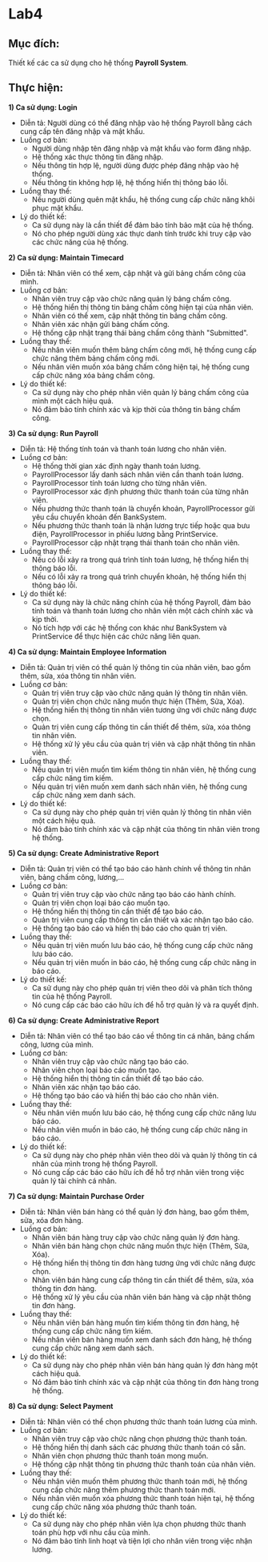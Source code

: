 # Lab4

## Mục đích: 
Thiết kế các ca sử dụng cho hệ thống **Payroll System**.

## Thực hiện:

**1) Ca sử dụng: Login**
- Diễn tả: Người dùng có thể đăng nhập vào hệ thống Payroll bằng cách cung cấp tên đăng nhập và mật khẩu.
- Luồng cơ bản:
  + Người dùng nhập tên đăng nhập và mật khẩu vào form đăng nhập.
  + Hệ thống xác thực thông tin đăng nhập.
  + Nếu thông tin hợp lệ, người dùng được phép đăng nhập vào hệ thống.
  + Nếu thông tin không hợp lệ, hệ thống hiển thị thông báo lỗi.
- Luồng thay thế:
  + Nếu người dùng quên mật khẩu, hệ thống cung cấp chức năng khôi phục mật khẩu.
- Lý do thiết kế:
  + Ca sử dụng này là cần thiết để đảm bảo tính bảo mật của hệ thống.
  + Nó cho phép người dùng xác thực danh tính trước khi truy cập vào các chức năng của hệ thống.
 
**2) Ca sử dụng:  Maintain Timecard**
- Diễn tả: Nhân viên có thể xem, cập nhật và gửi bảng chấm công của mình.
- Luồng cơ bản:
  + Nhân viên truy cập vào chức năng quản lý bảng chấm công.
  + Hệ thống hiển thị thông tin bảng chấm công hiện tại của nhân viên.
  + Nhân viên có thể xem, cập nhật thông tin bảng chấm công.
  + Nhân viên xác nhận gửi bảng chấm công.
  + Hệ thống cập nhật trạng thái bảng chấm công thành "Submitted".
- Luồng thay thế:
  + Nếu nhân viên muốn thêm bảng chấm công mới, hệ thống cung cấp chức năng thêm bảng chấm công mới.
  + Nếu nhân viên muốn xóa bảng chấm công hiện tại, hệ thống cung cấp chức năng xóa bảng chấm công.
- Lý do thiết kế:
  + Ca sử dụng này cho phép nhân viên quản lý bảng chấm công của mình một cách hiệu quả.
  + Nó đảm bảo tính chính xác và kịp thời của thông tin bảng chấm công.

**3) Ca sử dụng:  Run Payroll**
- Diễn tả: Hệ thống tính toán và thanh toán lương cho nhân viên.
- Luồng cơ bản:
  + Hệ thống thời gian xác định ngày thanh toán lương.
  + PayrollProcessor lấy danh sách nhân viên cần thanh toán lương.
  + PayrollProcessor tính toán lương cho từng nhân viên.
  + PayrollProcessor xác định phương thức thanh toán của từng nhân viên.
  + Nếu phương thức thanh toán là chuyển khoản, PayrollProcessor gửi yêu cầu chuyển khoản đến BankSystem.
  + Nếu phương thức thanh toán là nhận lương trực tiếp hoặc qua bưu điện, PayrollProcessor in phiếu lương bằng PrintService.
  + PayrollProcessor cập nhật trạng thái thanh toán cho nhân viên.
- Luồng thay thế:
  + Nếu có lỗi xảy ra trong quá trình tính toán lương, hệ thống hiển thị thông báo lỗi.
  + Nếu có lỗi xảy ra trong quá trình chuyển khoản, hệ thống hiển thị thông báo lỗi.
- Lý do thiết kế:
  + Ca sử dụng này là chức năng chính của hệ thống Payroll, đảm bảo tính toán và thanh toán lương cho nhân viên một cách chính xác và kịp thời.
  + Nó tích hợp với các hệ thống con khác như BankSystem và PrintService để thực hiện các chức năng liên quan.

**4) Ca sử dụng:  Maintain Employee Information**
- Diễn tả: Quản trị viên có thể quản lý thông tin của nhân viên, bao gồm thêm, sửa, xóa thông tin nhân viên.
- Luồng cơ bản:
  + Quản trị viên truy cập vào chức năng quản lý thông tin nhân viên.
  + Quản trị viên chọn chức năng muốn thực hiện (Thêm, Sửa, Xóa).
  + Hệ thống hiển thị thông tin nhân viên tương ứng với chức năng được chọn.
  + Quản trị viên cung cấp thông tin cần thiết để thêm, sửa, xóa thông tin nhân viên.
  + Hệ thống xử lý yêu cầu của quản trị viên và cập nhật thông tin nhân viên.
- Luồng thay thế:
  + Nếu quản trị viên muốn tìm kiếm thông tin nhân viên, hệ thống cung cấp chức năng tìm kiếm.
  + Nếu quản trị viên muốn xem danh sách nhân viên, hệ thống cung cấp chức năng xem danh sách.
- Lý do thiết kế:
  + Ca sử dụng này cho phép quản trị viên quản lý thông tin nhân viên một cách hiệu quả.
  + Nó đảm bảo tính chính xác và cập nhật của thông tin nhân viên trong hệ thống.

**5) Ca sử dụng:  Create Administrative Report**
- Diễn tả: Quản trị viên có thể tạo báo cáo hành chính về thông tin nhân viên, bảng chấm công, lương,...
- Luồng cơ bản:
  + Quản trị viên truy cập vào chức năng tạo báo cáo hành chính.
  + Quản trị viên chọn loại báo cáo muốn tạo.
  + Hệ thống hiển thị thông tin cần thiết để tạo báo cáo.
  + Quản trị viên cung cấp thông tin cần thiết và xác nhận tạo báo cáo.
  + Hệ thống tạo báo cáo và hiển thị báo cáo cho quản trị viên.
- Luồng thay thế:
  + Nếu quản trị viên muốn lưu báo cáo, hệ thống cung cấp chức năng lưu báo cáo.
  + Nếu quản trị viên muốn in báo cáo, hệ thống cung cấp chức năng in báo cáo.
- Lý do thiết kế:
  + Ca sử dụng này cho phép quản trị viên theo dõi và phân tích thông tin của hệ thống Payroll.
  + Nó cung cấp các báo cáo hữu ích để hỗ trợ quản lý và ra quyết định.
 
**6) Ca sử dụng:  Create Administrative Report**
- Diễn tả: Nhân viên có thể tạo báo cáo về thông tin cá nhân, bảng chấm công, lương của mình.
- Luồng cơ bản:
  + Nhân viên truy cập vào chức năng tạo báo cáo.
  + Nhân viên chọn loại báo cáo muốn tạo.
  + Hệ thống hiển thị thông tin cần thiết để tạo báo cáo.
  + Nhân viên xác nhận tạo báo cáo.
  + Hệ thống tạo báo cáo và hiển thị báo cáo cho nhân viên.
- Luồng thay thế:
  + Nếu nhân viên muốn lưu báo cáo, hệ thống cung cấp chức năng lưu báo cáo.
  + Nếu nhân viên muốn in báo cáo, hệ thống cung cấp chức năng in báo cáo.
- Lý do thiết kế:
  + Ca sử dụng này cho phép nhân viên theo dõi và quản lý thông tin cá nhân của mình trong hệ thống Payroll.
  + Nó cung cấp các báo cáo hữu ích để hỗ trợ nhân viên trong việc quản lý tài chính cá nhân.

**7) Ca sử dụng: Maintain Purchase Order**
- Diễn tả: Nhân viên bán hàng có thể quản lý đơn hàng, bao gồm thêm, sửa, xóa đơn hàng.
- Luồng cơ bản:
  + Nhân viên bán hàng truy cập vào chức năng quản lý đơn hàng.
  + Nhân viên bán hàng chọn chức năng muốn thực hiện (Thêm, Sửa, Xóa).
  + Hệ thống hiển thị thông tin đơn hàng tương ứng với chức năng được chọn.
  + Nhân viên bán hàng cung cấp thông tin cần thiết để thêm, sửa, xóa thông tin đơn hàng.
  + Hệ thống xử lý yêu cầu của nhân viên bán hàng và cập nhật thông tin đơn hàng.
- Luồng thay thế:
  + Nếu nhân viên bán hàng muốn tìm kiếm thông tin đơn hàng, hệ thống cung cấp chức năng tìm kiếm.
  + Nếu nhân viên bán hàng muốn xem danh sách đơn hàng, hệ thống cung cấp chức năng xem danh sách.
- Lý do thiết kế:
  + Ca sử dụng này cho phép nhân viên bán hàng quản lý đơn hàng một cách hiệu quả.
  + Nó đảm bảo tính chính xác và cập nhật của thông tin đơn hàng trong hệ thống.

**8) Ca sử dụng: Select Payment**
- Diễn tả: Nhân viên có thể chọn phương thức thanh toán lương của mình.
- Luồng cơ bản:
  + Nhân viên truy cập vào chức năng chọn phương thức thanh toán.
  + Hệ thống hiển thị danh sách các phương thức thanh toán có sẵn.
  + Nhân viên chọn phương thức thanh toán mong muốn.
  + Hệ thống cập nhật thông tin phương thức thanh toán của nhân viên.
- Luồng thay thế:
  + Nếu nhân viên muốn thêm phương thức thanh toán mới, hệ thống cung cấp chức năng thêm phương thức thanh toán mới.
  + Nếu nhân viên muốn xóa phương thức thanh toán hiện tại, hệ thống cung cấp chức năng xóa phương thức thanh toán.
- Lý do thiết kế:
  + Ca sử dụng này cho phép nhân viên lựa chọn phương thức thanh toán phù hợp với nhu cầu của mình.
  + Nó đảm bảo tính linh hoạt và tiện lợi cho nhân viên trong việc nhận lương.
